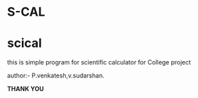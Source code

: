 # S-CAL
  # scical
this is simple program for scientific calculator for College project 

author:- P.venkatesh,v.sudarshan.



<b>THANK YOU</B> 
